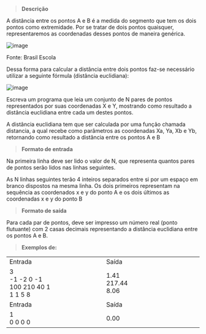 > **Descrição**

A distância entre os pontos A e B é a medida do segmento que tem os dois pontos como extremidade. Por se tratar de dois pontos quaisquer, representaremos as coordenadas desses pontos de maneira genérica.

![image](https://user-images.githubusercontent.com/97174573/182248608-df24cea6-185d-4f07-80d0-4e6379dffc92.png)

Fonte: Brasil Escola

Dessa forma para calcular a distância entre dois pontos faz-se necessário utilizar a seguinte fórmula (distância euclidiana):

![image](https://user-images.githubusercontent.com/97174573/182248644-51e9c340-df89-4073-9c93-5c707b7c5b3c.png)

Escreva um programa que leia um conjunto de N pares de pontos representados por suas coordenadas  X e Y, mostrando como resultado a distância euclidiana entre cada um destes pontos.

A distância euclidiana tem que ser calculada por uma função chamada distancia, a qual recebe como parâmetros as coordenadas Xa, Ya, Xb e Yb, retornando como resultado a distância entre os pontos A e B

> **Formato de entrada**

Na primeira linha deve ser lido o valor de N, que representa quantos pares de pontos serão lidos nas linhas seguintes.

As N linhas seguintes terão 4 inteiros separados entre si por um espaço em branco dispostos na mesma linha. Os dois primeiros representam na sequência as coordenados x e y do ponto A e os dois últimos as coordenadas x e y do ponto B

> **Formato de saída**

Para cada par de pontos, deve ser impresso um número real (ponto flutuante) com 2 casas decimais representando a distância euclidiana entre os pontos A e B.

> **Exemplos de:**
<table>
  <tr>
    <td width="420">
      Entrada
    </td>
    <td width="420">
      Saída
    </td>
  </tr>
  <tr>
    <td>
      <div>
        3<br>
        -1 -2 0 -1<br>
        100 210 40 1<br>
        1 1 5 8<br>
      </div>
    </td>
    <td>
      <div>
        1.41<br>
        217.44<br>
        8.06<br>
      </div>
    </td>
    <tr>
    <td width="420">
      Entrada
    </td>
    <td width="420">
      Saída
    </td>
  </tr>
  <tr>
    <td>
      <div>
        1<br>
        0 0 0 0<br>
      </div>
    </td>
    <td>
      <div>
        0.00<br>
      </div>
    </td>
  </tr>
</table>
